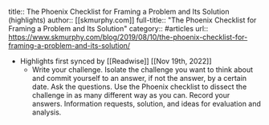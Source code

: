 title:: The Phoenix Checklist for Framing a Problem and Its Solution (highlights)
author:: [[skmurphy.com]]
full-title:: "The Phoenix Checklist for Framing a Problem and Its Solution"
category:: #articles
url:: https://www.skmurphy.com/blog/2019/08/10/the-phoenix-checklist-for-framing-a-problem-and-its-solution/

- Highlights first synced by [[Readwise]] [[Nov 19th, 2022]]
	- Write your challenge. Isolate the challenge you want to think about and commit yourself to an answer, if not the answer, by a certain date.
	  Ask the questions. Use the Phoenix checklist to dissect the challenge in as many different way as you can.
	  Record your answers. Information requests, solution, and ideas for evaluation and analysis.